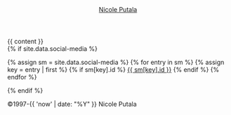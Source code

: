 ---
---

<!doctype html>
<html>
    <head>
        <meta charset="utf-8">
        <meta name="viewport" content="width=device-width, initial-scale=1">
        <meta name="keywords" content="{{ page.tags | join: ' ' | escape }}">
        <meta name="description" content="{{ page.title | strip_html | strip_newlines | escape }} - {{ page.excerpt | strip_html | strip_newlines | escape }}">
        <meta name="author" content="Nicole Putala">
        <title>{{ page.title }}</title>
        <link rel="stylesheet" href="/assets/css/styles.css">
        <script src="https://kit.fontawesome.com/2ac533ff53.js" crossorigin="anonymous"></script>
    </head>
    <body>
        <header>
            <a href="/">Nicole Putala</a>
                   </header>
        <section>
            {{ content }}
        </section>
        <footer>
            {% if site.data.social-media %}
            <p class="socials">
                {% assign sm = site.data.social-media %}
                {% for entry in sm %}
                    {% assign key = entry | first %}
                    {% if sm[key].id %}
                        <a href="{{ sm[key].href }}{{ sm[key].id }}" title="{{ sm[key].title }}"><i class="fa {{ sm[key].fa-icon }}"></i>{{ sm[key].id }}</a>
                    {% endif %}
                {% endfor %}
            </p>
            {% endif %}
            <p>
                ©1997-{{ 'now' | date: "%Y" }} Nicole Putala
            </p>
        </footer>
    </body>
</html>
<!--stackedit_data:
eyJoaXN0b3J5IjpbMjA3MDM0NTUyMF19
-->